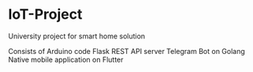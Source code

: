 # IoT-Project
University project for smart home solution

Consists of
  Arduino code
  Flask REST API server
  Telegram Bot on Golang
  Native mobile application on Flutter

